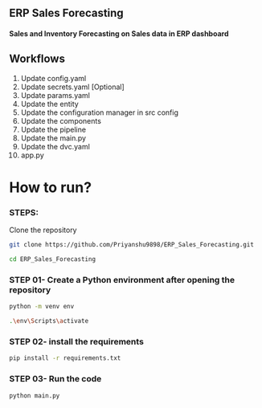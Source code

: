 ## ERP Sales Forecasting

#### Sales and Inventory Forecasting on Sales data in ERP dashboard

## Workflows

1. Update config.yaml
2. Update secrets.yaml [Optional]
3. Update params.yaml
4. Update the entity
5. Update the configuration manager in src config
6. Update the components
7. Update the pipeline 
8. Update the main.py
9. Update the dvc.yaml
10. app.py

# How to run?
### STEPS:

Clone the repository

```bash
git clone https://github.com/Priyanshu9898/ERP_Sales_Forecasting.git
```
```bash
cd ERP_Sales_Forecasting
```

### STEP 01- Create a Python environment after opening the repository

```bash
python -m venv env
```

```bash
.\env\Scripts\activate
```


### STEP 02- install the requirements
```bash
pip install -r requirements.txt
```

### STEP 03- Run the code
```bash
python main.py
```

